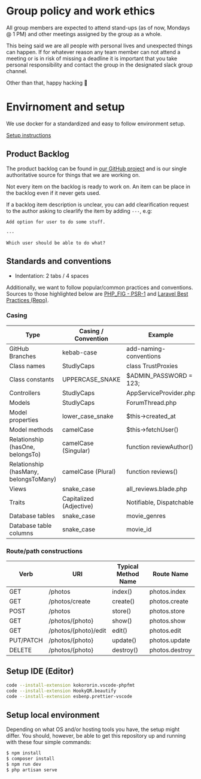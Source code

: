 # Group policy and work ethics

All group members are expected to attend stand-ups (as of now, Mondays @ 1 PM) and other meetings assigned by the group as a whole.

This being said we are all people with personal lives and unexpected things can happen. If for whatever reason any team member can not attend a meeting or is in risk of missing a deadline it is important that you take personal responsibility and contact the group in the designated slack group channel.

Other than that, happy hacking 🤩

# Envirnoment and setup

We use docker for a standardized and easy to follow environment setup.

[Setup instructions](https://github.com/chas-academy/u05-imdb-clone-team4/blob/main/docker-compose/README.md)

## Product Backlog

The product backlog can be found in [our GitHub project](https://github.com/chas-academy/u05-imdb-clone-team4/projects/1) and is our single authoritative source for things that we are working on.

Not every item on the backlog is ready to work on. An item can be place in the backlog even if it never gets used.

If a backlog item description is unclear, you can add clearification request to the author asking to clearlify the item by adding `---`, e.g:

```
Add option for user to do some stuff.

---

Which user should be able to do what?
```

## Standards and conventions

-   Indentation: 2 tabs / 4 spaces

Additionally, we want to follow popular/common practices and conventions. Sources to those highlighted below are [PHP_FIG - PSR-1](https://www.php-fig.org/psr/psr-1/) and [Laravel Best Practices (Repo)](https://github.com/alexeymezenin/laravel-best-practices#follow-laravel-naming-conventions).

### Casing

| Type                                  | Casing / Convention     | Example                  |
| ------------------------------------- | ----------------------- | ------------------------ |
| GitHub Branches                       | kebab-case              | add-naming-conventions   |
| Class names                           | StudlyCaps              | class TrustProxies       |
| Class constants                       | UPPERCASE_SNAKE         | $ADMIN_PASSWORD = 123;   |
| Controllers                           | StudlyCaps              | AppServiceProvider.php   |
| Models                                | StudlyCaps              | ForumThread.php          |
| Model properties                      | lower_case_snake        | $this->created_at        |
| Model methods                         | camelCase               | $this->fetchUser()       |
| Relationship (hasOne, belongsTo)      | camelCase (Singular)    | function reviewAuthor()  |
| Relationship (hasMany, belongsToMany) | camelCase (Plural)      | function reviews()       |
| Views                                 | snake_case              | all_reviews.blade.php    |
| Traits                                | Capitalized (Adjective) | Notifiable, Dispatchable |
| Database tables                       | snake_case              | movie_genres             |
| Database table columns                | snake_case              | movie_id                 |

### Route/path constructions

| Verb      | URI                  | Typical Method Name | Route Name     |
| --------- | -------------------- | ------------------- | -------------- |
| GET       | /photos              | index()             | photos.index   |
| GET       | /photos/create       | create()            | photos.create  |
| POST      | /photos              | store()             | photos.store   |
| GET       | /photos/{photo}      | show()              | photos.show    |
| GET       | /photos/{photo}/edit | edit()              | photos.edit    |
| PUT/PATCH | /photos/{photo}      | update()            | photos.update  |
| DELETE    | /photos/{photo}      | destroy()           | photos.destroy |

## Setup IDE (Editor)

```bash
code --install-extension kokororin.vscode-phpfmt
code --install-extension HookyQR.beautify
code --install-extension esbenp.prettier-vscode
```

## Setup local environment

Depending on what OS and/or hosting tools you have, the setup might differ. You should, however, be able to get this repository up and running with these four simple commands:

```bash
$ npm install
$ composer install
$ npm run dev
$ php artisan serve
```
